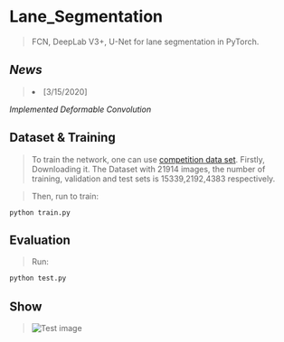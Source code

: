 # Lane_Segmentation
> FCN, DeepLab V3+, U-Net for lane segmentation in PyTorch.

## _News_
> <li>[3/15/2020]
*Implemented Deformable Convolution*

## Dataset & Training
> To train the network, one can use [competition data set](https://aistudio.baidu.com/aistudio/competition/detail/5).
> Firstly, Downloading it. The Dataset with 21914 images, the number of training, validation and test sets is 15339,2192,4383 respectively. 

> Then,  run to train:
```base
python train.py
```

## Evaluation
>Run:
```bash
python test.py
```

## Show
>![Test image](https://github.com/Joyako/Lane_Segmentation/blob/master/data/test2.jpg)

